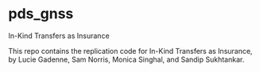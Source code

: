 # pds_gnss
In-Kind Transfers as Insurance

This repo contains the replication code for In-Kind Transfers as Insurance, by Lucie Gadenne, Sam Norris, Monica Singhal, and Sandip Sukhtankar.
